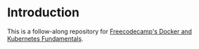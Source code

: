 # Introduction

This is a follow-along repository for [Freecodecamp's Docker and Kubernetes Fundamentals](https://www.youtube.com/watch?v=kTp5xUtcalw).